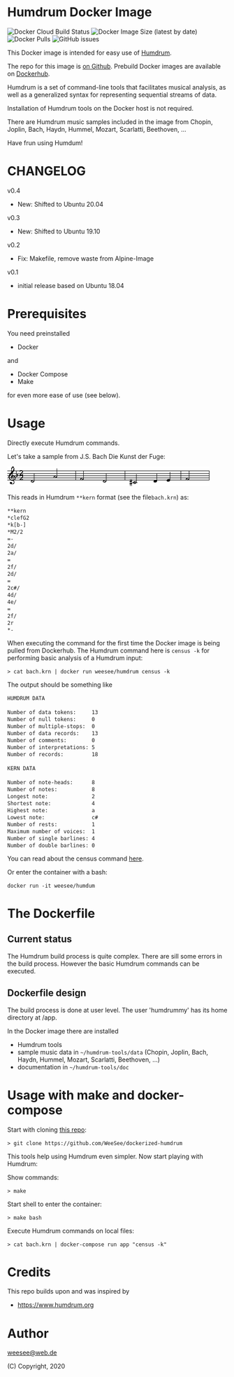 Humdrum Docker Image
====================

![Docker Cloud Build Status](https://img.shields.io/docker/cloud/build/weesee/humdrum) ![Docker Image Size (latest by date)](https://img.shields.io/docker/image-size/weesee/humdrum) ![Docker Pulls](https://img.shields.io/docker/pulls/weesee/humdrum) ![GitHub issues](https://img.shields.io/github/issues/weesee/dockerized-humdrum) 


This Docker image is intended for easy use of [Humdrum](https://www.humdrum.org).

The repo for this image is [on Github](https://github.com/WeeSee/dockerized-humdrum).
Prebuild Docker images are available on [Dockerhub](https://hub.docker.com/r/weesee/humdrum).

Humdrum is a set of command-line tools that facilitates musical analysis, as well as a generalized syntax for representing sequential streams of data.

Installation of Humdrum tools on the Docker host is not required.

There are Humdrum music samples included in the image from Chopin, Joplin, Bach, Haydn, Hummel, Mozart, Scarlatti, Beethoven, ...

Have frun using Humdum!

# CHANGELOG

v0.4 

* New: Shifted to Ubuntu 20.04

v0.3 

* New: Shifted to Ubuntu 19.10

v0.2

* Fix: Makefile, remove waste from Alpine-Image

v0.1

* initial release based on Ubuntu 18.04

# Prerequisites

You need preinstalled

* Docker

and 

* Docker Compose
* Make

for even more ease of use (see below).

# Usage 

Directly execute Humdrum commands. 

Let's take a sample from J.S. Bach Die Kunst der Fuge:

![J.S. Bach Die Kunst der Fuge](https://github.com/WeeSee/dockerized-humdrum/raw/master/bach.gif)

This reads in Humdrum ```**kern``` format (see the file```bach.krn```) as:

```
**kern
*clefG2
*k[b-]
*M2/2
=-
2d/
2a/
=
2f/
2d/
=
2c#/
4d/
4e/
=
2f/
2r
*-
```


When executing the command for the first time the Docker image is being pulled from Dockerhub. The Humdrum command here is ```census -k``` for performing basic analysis of a Humdrum input:

    > cat bach.krn | docker run weesee/humdrum census -k




The output should be something like

```
HUMDRUM DATA

Number of data tokens:     13
Number of null tokens:     0
Number of multiple-stops:  0
Number of data records:    13
Number of comments:        0
Number of interpretations: 5
Number of records:         18

KERN DATA

Number of note-heads:      8
Number of notes:           8
Longest note:              2
Shortest note:             4
Highest note:              a
Lowest note:               c#
Number of rests:           1
Maximum number of voices:  1
Number of single barlines: 4
Number of double barlines: 0
```

You can read about the census command [here](https://www.humdrum.org/guide/ch03/#the-census-command).

Or enter the container with a bash:

    docker run -it weesee/humdum

# The Dockerfile

## Current status

The Humdrum build process is quite complex. There are sill some
errors in the build process. However the basic Humdrum commands
can be executed. 

## Dockerfile design

The build process is done at user level. The user 'humdrummy' has its
home directory at /app. 

In the Docker image there are installed

* Humdrum tools
* sample music data in ```~/humdrum-tools/data``` (Chopin, Joplin, Bach, Haydn, Hummel, Mozart, Scarlatti, Beethoven, ...)
* documentation in ```~/humdrum-tools/doc```

# Usage with make and docker-compose

Start with cloning [this repo](https://github.com/WeeSee/dockerized-humdrum):

    > git clone https://github.com/WeeSee/dockerized-humdrum

This tools help using Humdrum even simpler. Now start playing with Humdrum:

Show commands:

    > make

Start shell to enter the container:

    > make bash

Execute Humdrum commands on local files:

    > cat bach.krn | docker-compose run app "census -k"


# Credits

This repo builds upon and was inspired by

* https://www.humdrum.org

# Author

weesee@web.de

(C) Copyright, 2020
